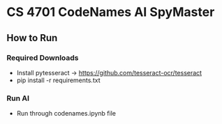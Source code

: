 # CS 4701 CodeNames AI SpyMaster

## How to Run

### Required Downloads
- Install pytesseract -> https://github.com/tesseract-ocr/tesseract
- pip install -r requirements.txt


### Run AI
- Run through codenames.ipynb file
